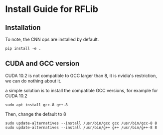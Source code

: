 # Install Guide for RFLib

## Installation
To note, the CNN ops are installed by default.
```
pip install -e .
```

## CUDA and GCC version
CUDA 10.2 is not compatible to GCC larger than 8, it is nvidia's restriction, we can do nothing about it.

a simple solution is to install the compatible GCC versions, for example for CUDA 10.2
```
sudo apt install gcc-8 g++-8
```
Then, change the default to 8
```
sudo update-alternatives --install /usr/bin/gcc gcc /usr/bin/gcc-8 8
sudo update-alternatives --install /usr/bin/g++ g++ /usr/bin/g++-8 8
```